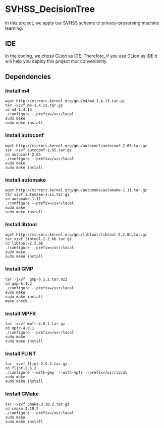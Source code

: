 # SVHSS_DecisionTree
In this project, we apply our SVHSS scheme to privacy-preserving machine learning.

## IDE
In the coding, we chose CLion as IDE. Therefore, if you use CLion as IDE it will help you deploy this project mor conveniently.

## Dependencies
### Install m4
    wget http://mirrors.kernel.org/gnu/m4/m4-1.4.13.tar.gz
    tar -xzvf m4-1.4.13.tar.gz
    cd m4-1.4.13
    ./configure --prefix=/usr/local
    sudo make
    sudo make install
### Install autoconf
    wget http://mirrors.kernel.org/gnu/autoconf/autoconf-2.65.tar.gz
    tar -xzvf autoconf-2.65.tar.gz
    cd autoconf-2.65
    ./configure --prefix=/usr/local
    sudo make
    sudo make install
### Install automake
    wget http://mirrors.kernel.org/gnu/automake/automake-1.11.tar.gz
    tar xzvf automake-1.11.tar.gz
    cd automake-1.11
    ./configure --prefix=/usr/local
    sudo make
    sudo make install
### Install libtool
    wget http://mirrors.kernel.org/gnu/libtool/libtool-2.2.6b.tar.gz
    tar xzvf libtool-2.2.6b.tar.gz
    cd libtool-2.2.6b
    ./configure --prefix=/usr/local
    sudo make
    sudo make install
### Install GMP
    tar -jxvf  gmp-6.1.2.tar.bz2
    cd gmp-6.1.2
    ./configure --prefix=/usr/local
    sudo make
    sudo make install
    make check
### Install MPFR
    tar -xzvf mpfr-4.0.1.tar.gz
    cd mpfr-4.0.1
    ./configure --prefix=/usr/local
    sudo make
    sudo make install
### Install FLINT
    tar -xzvf flint-2.5.2.tar.gz
    cd flint-2.5.2
    ./configure --with-gmp  --with-mpfr --prefix=/usr/local
    sudo make
    sudo make install
### Install CMake
    tar -xzvf cmake-3.10.2.tar.gz
    cd cmake-3.10.2
    ./configure --prefix=/usr/local
    sudo make
    sudo make install

